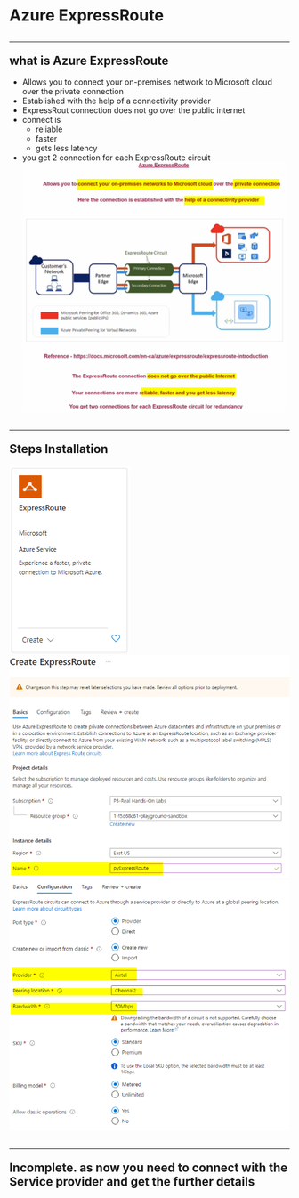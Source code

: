 # Azure ExpressRoute

## <hr/>what is Azure ExpressRoute
* Allows you to connect your on-premises network to Microsoft cloud over the private connection
* Established with the help of a connectivity provider
* ExpressRout connection does not go over the public internet
* connect is 
  * reliable
  * faster
  * gets less latency
* you get 2 connection for each ExpressRoute circuit
![image](images/expressRoute/1.png)

## <hr/>Steps Installation
![image](images/expressRoute/2.png)
![image](images/expressRoute/3.png)
![image](images/expressRoute/4.png)


## <hr/> Incomplete. as now you need to connect with the Service provider and get the further details

